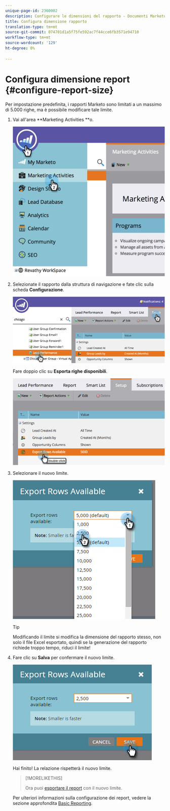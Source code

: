 ```yaml
---
unique-page-id: 2360002
description: Configurare le dimensioni del rapporto - Documenti Marketo - Documentazione del prodotto
title: Configura dimensione rapporto
translation-type: tm+mt
source-git-commit: 074701d1a5f75fe592ac7f44cce6fb3571e94710
workflow-type: tm+mt
source-wordcount: '129'
ht-degree: 0%

---
```



# Configura dimensione report {#configure-report-size}

Per impostazione predefinita, i rapporti Marketo sono limitati a un massimo di 5.000 righe, ma è possibile modificare tale limite.

1. Vai all&#39;area **Marketing Activities **o.

   ![](assets/image2014-9-16-10-3a53-3a57.png)

1. Selezionate il rapporto dalla struttura di navigazione e fate clic sulla scheda **Configurazione**.

   ![](assets/image2014-9-16-10-3a54-3a1.png)

   Fare doppio clic su **Esporta righe disponibili**.

   ![](assets/image2014-9-16-10-3a54-3a5.png)

1. Selezionare il nuovo limite.

   ![](assets/image2016-3-2-9-3a13-3a0.png)

   >[!TIP]
   >
   >Modificando il limite si modifica la dimensione del rapporto stesso, non solo il file Excel esportato, quindi se la generazione del rapporto richiede troppo tempo, riduci il limite!

1. Fare clic su **Salva** per confermare il nuovo limite.

   ![](assets/image2016-3-2-9-3a13-3a59.png)

   Hai finito! La relazione rispetterà il nuovo limite.

   >[!MORELIKETHIS]
   >
   >
   >
   >Ora puoi [esportare il report](../../../../product-docs/reporting/basic-reporting/report-activity/export-a-report-to-excel.md) con il nuovo limite.

   Per ulteriori informazioni sulla configurazione dei report, vedere la sezione approfondita [Basic Reporting](http://docs.marketo.com/display/docs/basic+reporting).

